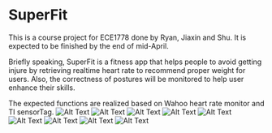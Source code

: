 # SuperFit
This is a course project for ECE1778 done by Ryan, Jiaxin and Shu. It is expected to be finished by the end of mid-April.

Briefly speaking, SuperFit is a fitness app that helps people to avoid getting injure by retrieving realtime heart rate to recommend proper weight for users. Also, the correctness of postures will be monitored to help user enhance their skills. 

The expected functions are realized based on Wahoo heart rate monitor and TI sensorTag.
![Alt Text](https://farm2.staticflickr.com/1509/25731977474_c8315d4742_m.jpg)
![Alt Text](https://farm2.staticflickr.com/1716/26336847145_cbd3194f8d_m.jpg)
![Alt Text](https://farm2.staticflickr.com/1720/25731977414_bd5cb702f3_m.jpg)
![Alt Text](https://farm2.staticflickr.com/1574/25731977384_cb123336a8.jpg)
![Alt Text](https://farm2.staticflickr.com/1609/26336847085_59bdb092ba_n.jpg)
![Alt Text](https://farm2.staticflickr.com/1498/25734066913_19a10b907b_n.jpg)
![Alt Text](https://farm2.staticflickr.com/1497/26310883276_0d4867b037_n.jpg)
![Alt Text](https://farm2.staticflickr.com/1577/26063965220_74d70ffefc_n.jpg)
![Alt Text](https://farm2.staticflickr.com/1611/26270611581_bbf11c5a3d_n.jpg)


